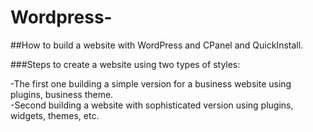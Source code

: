 # Wordpress- 

##How to build a website with WordPress and CPanel and QuickInstall.

###Steps to create a website using two types of styles:

-The first one building a simple version for a business website using plugins, business theme.  
-Second building a website with sophisticated version using plugins, widgets, themes, etc.  
